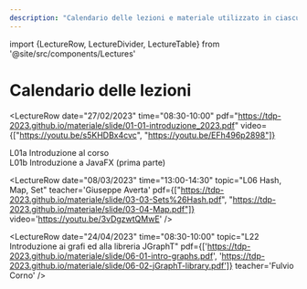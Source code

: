 ```yaml
---
description: "Calendario delle lezioni e materiale utilizzato in ciascuna lezione"
---
```


import {LectureRow, LectureDivider, LectureTable} from '@site/src/components/Lectures'

# Calendario delle lezioni

<LectureTable defaultTeacher="Fulvio Corno" defaultType="Lezione">

<LectureRow
    topic='Istruzioni di installazione del software (Windows)'
    pdf='https://tdp-2023.github.io/materiale/info/Istruzioni%20di%20installazione%20software%20(Win).pdf'
    type='Info'
    teacher=''
/>

<LectureRow
    topic='Istruzioni di installazione del software (Mac OS X)'
    pdf='https://tdp-2023.github.io/materiale/info/Istruzioni%20di%20installazione%20software_MAC.pdf'
    type='Info'
    teacher=''
/>

<LectureDivider topic="Settimana 01"/>

<LectureRow
    date="27/02/2023" time="08:30-10:00"
    pdf="https://tdp-2023.github.io/materiale/slide/01-01-introduzione_2023.pdf"
    video={["https://youtu.be/s5KHDBx4cvc", "https://youtu.be/EFh496p2898"]}
>
L01a Introduzione al corso<br/>
L01b Introduzione a JavaFX (prima parte)
</LectureRow>

<LectureRow
    date="27/02/2023" time="10:00-11:30"
    topic="L02 Introduzione a JavaFX (seconda parte)"
    pdf='https://tdp-2023.github.io/materiale/slide/02-01-javafx-crashcourse.pdf'
    video='https://youtu.be/B1UqFRcdtKQ'
    github='https://github.com/TdP-2023/Primo'
/>

<LectureRow
    date="28/02/2023" time="13:00-16:00"
    type="Lab"
    teacher='Giuseppe Averta'
    topic="Lab 0: JavaFX (Squadra 1)"
    github='https://github.com/TdP-2023/Lab0'
/>

<LectureRow
    date="01/03/2023" time="13:00-14:30"
    topic="L03 Esercizio Programmazione JavFX (Indovina Numero)"
    teacher='Carlo Masone'
    video='https://youtu.be/JJb5wVWBhJg'
    github='https://github.com/TdP-2023/IndovinaNumero'
/>

<LectureRow
    date="01/03/2023" time="16:00-19:00"
    type="Lab"
    teacher='Carlo Masone'
    topic="Lab 0: JavaFX (Squadra 2)"
    github='https://github.com/TdP-2023/Lab0'
/>

<LectureDivider topic="Settimana 02"/>

<LectureRow
    date="06/03/2023" time="08:30-10:00"
    topic='L04 Introduzione a Git e GitHub' 
    pdf='https://tdp-2023.github.io/materiale/slide/01-02-Git-quickintro.pdf'
    video='https://youtu.be/QkvwO-iC4OM'
/>

<LectureRow
    date="06/03/2023" time="10:00-11:30"
    topic="L05 Oggetti e Collection (esercizio 'Libretto Voti')"
    github='https://github.com/TdP-2023/LibrettoVoti'
    video='https://youtu.be/hYl6jJeWR30'
/>

<LectureRow
    date="07/03/2023" time="13:00-16:00"
    type="Lab"
    teacher='Carlo Masone'
    topic="Lab 1: JavaFX (Squadra 2)"
    github='https://github.com/TdP-2023/Lab01'
/>

<LectureRow
    date="08/03/2023" time="13:00-14:30"
    topic="L06 Hash, Map, Set"
    teacher='Giuseppe Averta'
    pdf={["https://tdp-2023.github.io/materiale/slide/03-03-Sets%26Hash.pdf", "https://tdp-2023.github.io/materiale/slide/03-04-Map.pdf"]}
    video='https://youtu.be/3vDgzwtQMwE' 
/>

<LectureRow
    date="08/03/2023" time="16:00-19:00"
    type="Lab"
    teacher='Giuseppe Averta'
    topic="Lab 1: JavaFX (Squadra 1)"
    github='https://github.com/TdP-2023/Lab01'
/>

<LectureDivider topic="Settimana 03"/>

<LectureRow
    date="13/03/2023" time="08:30-10:00"
    topic='L07 Pattern MVC. (Esercizio Indovina Numero)'
    teacher='Carlo Masone'
    pdf='https://tdp-2023.github.io/materiale/slide/02-02-javafx-mvc-pattern.pdf'
    github='https://github.com/TdP-2023/IndovinaNumero'
    video='https://youtu.be/FY5zcpr9UWo'
/>

<LectureRow
    date="13/03/2023" time="10:00-11:30"
    topic="L08 Oggetti e Collection (esercizio 'Libretto Voti') - segue"
    github='https://github.com/TdP-2023/LibrettoVoti'
    video='https://youtu.be/RiU9H6Bj0K0'
/>

<LectureRow
    date="14/03/2023" time="13:00-16:00"
    type="Lab"
    teacher='Giuseppe Averta'
    topic="Lab 2 - Squadra 1"
    github='https://github.com/TdP-2023/Lab02.git'
/>

<LectureRow
    date="15/03/2023" time="13:00-14:30"
    topic="L09 Conclusione esercizio Libretto Voti e applicazione Pattern MVC"
    teacher='Fulvio Corno'
    video='https://youtu.be/y_demw4dQEE'
    github='https://github.com/TdP-2023/LibrettoVoti'
/>

<LectureRow
    date="15/03/2023" time="16:00-19:00"
    type="Lab"
    teacher='Giuseppe Averta'
    topic="Lab 2 - Squadra 2"
    github='https://github.com/TdP-2023/Lab02.git'
/>

<LectureDivider topic="Settimana 04"/>

<LectureRow
    date="20/03/2023" time="08:30-10:00"
    topic='L10 Accesso a Database e Libreria JDBC'
    pdf='https://tdp-2023.github.io/materiale/slide/04-01-jdbc-dao.pdf'
    video='https://youtu.be/0rE932vQwGE'
    teacher='Fulvio Corno'
/>

<LectureRow
    date="20/03/2023" time="10:00-11:30"
    topic="L11 Pattern 'DAO'. Esercizio."
    video='https://youtu.be/WB4YKTCfVjY'
    github='https://github.com/TdP-2023/LibrettoVoti/tree/database'
    teacher='Fulvio Corno'
/>

<LectureRow
    date="21/03/2023" time="13:00-16:00"
    type="Lab"
    teacher='Giuseppe Averta'
    topic="Lab 3 - Squadra 2"
    github='https://github.com/TdP-2023/Lab03.git'
/>

<LectureRow
    date="22/03/2023" time="13:00-14:30"
    topic="L12 Esercizio 'Gestione Corsi'"
    teacher='Giuseppe Averta'
    video='https://youtu.be/nwnYTiQHqIw'
    github='https://github.com/TdP-2023/GestoreCorsi.git'
/>

<LectureRow
    date="22/03/2023" time="16:00-19:00"
    type="Lab"
    teacher='Carlo Masone'
    topic="Lab 3 - Squadra 1"
    github='https://github.com/TdP-2023/Lab03.git'
/>

<LectureDivider topic="Settimana 05"/>

<LectureRow
    date="27/03/2023" time="08:30-10:00"
    topic="L13 Esercizio 'Gestione Corsi'"
    teacher='Carlo Masone'
    github='https://github.com/TdP-2023/GestoreCorsi.git'
    video='https://youtu.be/GCROyF8Fhqc'
/>

<LectureRow
    date="27/03/2023" time="10:00-11:30"
    topic="L14 Introduzione alla ricorsione"
    teacher='Fulvio Corno'
    pdf='https://tdp-2023.github.io/materiale/slide/05-01-recursion.pdf'
    github='https://github.com/TdP-2023/Anagrammi'
    video='https://youtu.be/L3C6PhDyZXM'
/>

<LectureRow
    date="28/03/2023" time="13:00-16:00"
    type="Lab"
    teacher='Giuseppe Averta'
    topic="Lab 4 - Squadra 1"
    github="https://github.com/TdP-2023/Lab04.git"
/>

<LectureRow
    date="29/03/2023" time="13:00-14:30"
    topic="L15 Esempi sulla ricorsione (le N Regine)"
    github='https://github.com/TdP-2023/Regine'
    video='https://youtu.be/FtwP96CJxpU'
    teacher='Fulvio Corno'
/>

<LectureRow
    date="29/03/2023" time="16:00-19:00"
    type="Lab"
    teacher='Carlo Masone'
    topic="Lab 4 - Squadra 2"
    github="https://github.com/TdP-2023/Lab04.git"
/>

<LectureDivider topic="Settimana 06"/>

<LectureRow
    date="03/04/2023" time="08:30-10:00"
    topic="L16 Esempi sulla ricorsione (Voti Nobel)"
    teacher='Giuseppe Averta'
    github="https://github.com/TdP-2023/VotiNobel.git"
    video="https://youtu.be/tJ3x3zs-UKk"
/>

<LectureRow
    date="03/04/2023" time="10:00-11:30"
    topic="L17 Esempi sulla ricorsione (Quadrato Magico)"
    pdf='https://tdp-2023.github.io/materiale/slide/05-02-magic_square.pdf'
    video='https://youtu.be/PxFCgbCzbCk'
    github='https://github.com/TdP-2023/QuadratoMagico'
    teacher='Fulvio Corno'
/>

<LectureRow
    date="04/04/2023" time="13:00-16:00"
    type="Lab"
    teacher='Carlo Masone'
    topic="Lab 5 - Squadra 2"
    github="https://github.com/TdP-2023/Lab05.git"
/>

<LectureRow
    date="05/04/2023" time="13:00-14:30"
    topic="L18 Gestione delle date in Java e SQL"
    pdf='https://tdp-2023.github.io/materiale/slide/03-05-JavaDatesTimes.pdf'
    video='https://youtu.be/ZRXqVda8fM4'
    teacher='Fulvio Corno'
/>

<LectureRow
    date="05/04/2023" time="16:00-19:00"
    type="Lab"
    teacher='Carlo Masone'
    topic="Lab 5 - Squadra 1"
    github="https://github.com/TdP-2023/Lab05.git"
/>

<LectureRow variant='info'
    teacher=''
    type=''
    topic='Sospensione didattica (Vacanze di Pasqua)'
 />


<LectureDivider topic="Settimana 07"/>

<LectureRow
    date="17/04/2023" time="08:30-10:00"
    topic="L19 Esempi sulla ricorsione"
    teacher='Carlo Masone'
    github='https://github.com/TdP-2023/Ruzzle'
    video='https://youtu.be/IWTqcCOmpKQ'
/>

<LectureRow
    date="17/04/2023" time="10:00-11:30"
    topic="L20 Object-Relational Mapping - Esempi"
    teacher='Fulvio Corno'
    github='https://github.com/TdP-datasets/Yelp'
    video='https://youtu.be/pCeFYf-OBcM'
/>

<LectureRow
    date="18/04/2023" time="13:00-16:00"
    type="Lab"
    teacher='Carlo Masone'
    topic="Lab 6 - Squadra 1"
    github='https://github.com/TdP-2023/Lab06.git'
/>

<LectureRow
    date="19/04/2023" time="13:00-14:30"
    topic="L21 Connection Pooling. Identity Map."
    github='https://github.com/TdP-2023/YelpDB'
    video='https://youtu.be/jXBdjYzXKYw'
    teacher='Fulvio Corno'
/>

<LectureRow
    date="19/04/2023" time="16:00-19:00"
    type="Lab"
    teacher='Giuseppe Averta'
    topic="Lab 6 - Squadra 2"
    github='https://github.com/TdP-2023/Lab06.git'
/>

<LectureDivider topic="Settimana 08"/>

<LectureRow
    date="24/04/2023" time="08:30-10:00"
    topic="L22 Introduzione ai grafi ed alla libreria JGraphT"
    pdf={['https://tdp-2023.github.io/materiale/slide/06-01-intro-graphs.pdf', 'https://tdp-2023.github.io/materiale/slide/06-02-jGraphT-library.pdf']}
    teacher='Fulvio Corno'
/>

<LectureRow
    date="24/04/2023" time="10:00-11:30"
    topic="L23 Costruzione di Grafi (Metro Paris)"
    github='https://github.com/TdP-2023/Metro-Paris'
    teacher='Fulvio Corno'
/>

<LectureRow variant='info'
    date="25/04/2023" time="13:00-16:00"
    type=""
    teacher=''
    topic="NO LABORATORIO - Festa della Liberazione"
/>

<LectureRow
    date="26/04/2023" time="13:00-14:30"
    topic="L24 Esercizi Costruzione di Grafi"
    teacher='Giuseppe Averta'
/>

<LectureRow
    date="26/04/2023" time="16:00-19:00"
    type="Lab"
    teacher='Carlo Masone'
    topic="Lab 7 - Squadra 1 + Squadra 2"
    github='https://github.com/TdP-2023/Lab07'
/>


<LectureDivider topic="Settimana 09"/>

<LectureRow variant='info'
    date="01/05/2023" time="08:30-10:00"
    topic="NO LEZIONE - Festa del Lavoro"
    type=''
    teacher=''
/>

<LectureRow variant='info'
    date="01/05/2023" time="10:00-11:30"
    topic="NO LEZIONE - Festa del Lavoro"
    type=''
    teacher=''
/>

<LectureRow
    date="02/05/2023" time="13:00-16:00"
    type="Lab"
    teacher='Giuseppe Averta'
    topic="Lab 8 - Squadra 1"
/>

<LectureRow
    date="03/05/2023" time="13:00-14:30"
    topic="L25 Visite nei grafi. Algoritmi di Visita in jGraphT."
    teacher='Fulvio Corno'
/>

<LectureRow
    date="03/05/2023" time="16:00-19:00"
    type="Lab"
    teacher='Carlo Masone'
    topic="Lab 8 - Squadra 2"
/>

<LectureDivider topic="Settimana 10"/>

<LectureRow
    date="08/05/2023" time="08:30-10:00"
    topic="L26 Esercizio sui grafi"
    teacher='Giuseppe Averta'
/>

<LectureRow
    date="08/05/2023" time="10:00-11:30"
    topic="L27 Code prioritarie. Simulatori ad eventi discreti."
    teacher='Fulvio Corno'
/>

<LectureRow
    date="09/05/2023" time="13:00-16:00"
    type="Lab"
    teacher='Carlo Masone'
    topic="Lab 9 - Squadra 2"
/>

<LectureRow
    date="10/05/2023" time="13:00-14:30"
    topic="L28 Simulatori ad eventi discreti - Esercizio."
    teacher='Fulvio Corno'
/>

<LectureRow
    date="10/05/2023" time="16:00-19:00"
    type="Lab"
    teacher='Giuseppe Averta'
    topic="Lab 9 - Squadra 1"
/>

<LectureDivider topic="Settimana 11"/>

<LectureRow
    date="15/05/2023" time="08:30-10:00"
    topic="L29 Esercizio sui grafi"
    teacher='Carlo Masone'
/>

<LectureRow
    date="15/05/2023" time="10:00-11:30"
    topic="L30 Esercizio sulle simulazioni"
    teacher='Fulvio Corno'
/>

<LectureRow
    date="16/05/2023" time="13:00-16:00"
    type="Lab"
    teacher='Giuseppe Averta'
    topic="Lab 10 - Squadra 1"
/>

<LectureRow
    date="17/05/2023" time="13:00-14:30"
    topic="L31 Esercizio sulle simulazioni"
    teacher='Fulvio Corno'
/>

<LectureRow
    date="17/05/2023" time="16:00-19:00"
    type="Lab"
    teacher='Carlo Masone'
    topic="Lab 10 - Squadra 2"
/>

<LectureDivider topic="Settimana 12"/>

<LectureRow
    date="22/05/2023" time="08:30-10:00"
    topic="L32 Risoluzione tema d'esame"
    teacher='Giuseppe Averta'
/>

<LectureRow
    date="22/05/2023" time="10:00-11:30"
    topic="L33 Cammini minimi e cicli nei grafi"
    teacher='Fulvio Corno'
/>

<LectureRow
    date="23/05/2023" time="13:00-16:00"
    type="Lab"
    teacher='Carlo Masone'
    topic="Simulazione d'esame n. 1 - Squadra 2"
/>

<LectureRow
    date="24/05/2023" time="13:00-14:30"
    topic="L34 Risoluzione tema d'esame"
    teacher='Fulvio Corno'
/>

<LectureRow
    date="24/05/2023" time="16:00-19:00"
    type="Lab"
    teacher='Giuseppe Averta'
    topic="Simulazione d'esame n. 1 - Squadra 1"
/>


<LectureDivider topic="Settimana 13"/>

<LectureRow
    date="29/05/2023" time="08:30-10:00"
    topic="L35 Risoluzione tema d'esame (Simulazione 1)"
    teacher='Carlo Masone'
/>

<LectureRow
    date="29/05/2023" time="10:00-11:30"
    topic="L36 Risoluzione tema d'esame"
    teacher='Fulvio Corno'
/>

<LectureRow
    date="30/05/2023" time="13:00-16:00"
    type="Lab"
    teacher='Giuseppe Averta'
    topic="Simulazione d'esame n. 2 - Squadra 1"
/>

<LectureRow
    date="31/05/2023" time="13:00-14:30"
    topic="L37 Risoluzione tema d'esame"
    teacher='Fulvio Corno'
/>

<LectureRow
    date="31/05/2023" time="16:00-19:00"
    type="Lab"
    teacher='Carlo Masone'
    topic="Simulazione d'esame n. 2 - Squadra 2"
/>

<LectureDivider topic="Settimana 14"/>

<LectureRow
    date="29/05/2023" time="08:30-10:00"
    topic="L38 Risoluzione tema d'esame (Simulazione 2)"
    teacher='Carlo Masone'
/>

<LectureRow
    date="29/05/2023" time="10:00-11:30"
    topic="L39 Risoluzione tema d'esame"
    teacher='Fulvio Corno'
/>

<LectureRow
    date="31/05/2023" time="13:00-14:30"
    topic="L40 Risoluzione tema d'esame"
    teacher='Fulvio Corno'
/>


</LectureTable>


